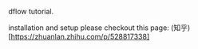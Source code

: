dflow tutorial.

installation and setup please checkout this page:
(知乎)[https://zhuanlan.zhihu.com/p/528817338]
